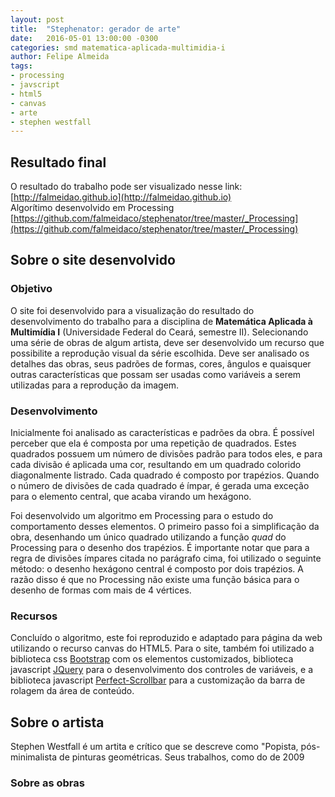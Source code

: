 ```yaml
---
layout: post
title:  "Stephenator: gerador de arte"
date:   2016-05-01 13:00:00 -0300
categories: smd matematica-aplicada-multimidia-i
author: Felipe Almeida
tags:
- processing
- javscript
- html5
- canvas
- arte
- stephen westfall
---
```


## Resultado final

O resultado do trabalho pode ser visualizado nesse link: [http://falmeidao.github.io](http://falmeidao.github.io)  
Algorítimo desenvolvido em Processing [https://github.com/falmeidaco/stephenator/tree/master/_Processing](https://github.com/falmeidaco/stephenator/tree/master/_Processing)

## Sobre o site desenvolvido

### Objetivo

O site foi desenvolvido para a visualização do resultado do desenvolvimento do trabalho para a disciplina de **Matemática Aplicada à Multimídia I** (Universidade Federal do Ceará, semestre II). Selecionando uma série de obras de algum artista, deve ser desenvolvido um recurso que possibilite a reprodução visual da série escolhida. Deve ser analisado os detalhes das obras, seus padrões de formas, cores, ângulos e quaisquer outras características que possam ser usadas como variáveis a serem utilizadas para a reprodução da imagem. 

### Desenvolvimento

Inicialmente foi analisado as características e padrões da obra. É possível perceber que ela é composta por uma repetição de quadrados. Estes quadrados possuem um número de divisões padrão para todos eles, e para cada divisão é aplicada uma cor, resultando em um quadrado colorido diagonalmente listrado. Cada quadrado é composto por trapézios. Quando o número de divisões de cada quadrado é ímpar, é gerada uma exceção para o elemento central, que acaba virando um hexágono.

Foi desenvolvido um algoritmo em Processing para o estudo do comportamento desses elementos. O primeiro passo foi a simplificação da obra, desenhando um único quadrado utilizando a função *quad* do Processing para o desenho dos trapézios. É importante notar que para a regra de divisões ímpares citada no parágrafo cima, foi utilizado o seguinte método: o desenho hexágono central é composto por dois trapézios. A razão disso é que no Processing não existe uma função básica para o desenho de formas com mais de 4 vértices.

### Recursos

Concluído o algoritmo, este foi reproduzido e adaptado para página da web utilizando o recurso canvas do HTML5. Para o site, também foi utilizado a biblioteca css [Bootstrap](http://getbootstrap.com/) com os elementos customizados, biblioteca javascript [JQuery](https://jquery.com/) para o desenvolvimento dos controles de variáveis, e a biblioteca javascript [Perfect-Scrollbar](https://noraesae.github.io/perfect-scrollbar/) para a customização da barra de rolagem da área de conteúdo. 

## Sobre o artista

Stephen Westfall é um artita e crítico que se descreve como "Popista, pós-minimalista de pinturas geométricas.  Seus trabalhos, como do de 2009 

### Sobre as obras

